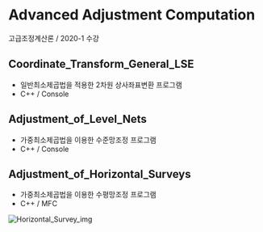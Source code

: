 # Advanced Adjustment Computation
고급조정계산론 / 2020-1 수강


## Coordinate_Transform_General_LSE
- 일반최소제곱법을 적용한 2차원 상사좌표변환 프로그램
- C++ / Console


## Adjustment_of_Level_Nets
- 가중최소제곱법을 이용한 수준망조정 프로그램
- C++ / Console

##  Adjustment_of_Horizontal_Surveys
- 가중최소제곱법을 이용한 수평망조정 프로그램
- C++ / MFC

![Horizontal_Survey_img](https://user-images.githubusercontent.com/67623184/95177109-c26ae000-07f8-11eb-8283-f7aad2effb61.PNG)

